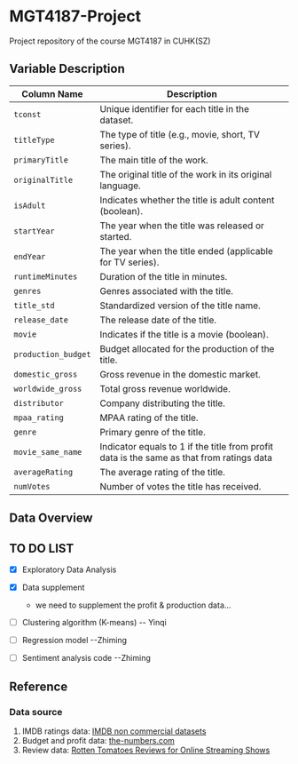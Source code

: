 # MGT4187-Project
Project repository of the course MGT4187 in CUHK(SZ)

## Variable Description

| Column Name         | Description                                                  |
| ------------------- | ------------------------------------------------------------ |
| `tconst`            | Unique identifier for each title in the dataset.             |
| `titleType`         | The type of title (e.g., movie, short, TV series).           |
| `primaryTitle`      | The main title of the work.                                  |
| `originalTitle`     | The original title of the work in its original language.     |
| `isAdult`           | Indicates whether the title is adult content (boolean).      |
| `startYear`         | The year when the title was released or started.             |
| `endYear`           | The year when the title ended (applicable for TV series).    |
| `runtimeMinutes`    | Duration of the title in minutes.                            |
| `genres`            | Genres associated with the title.                            |
| `title_std`         | Standardized version of the title name.                      |
| `release_date`      | The release date of the title.                               |
| `movie`             | Indicates if the title is a movie (boolean).                 |
| `production_budget` | Budget allocated for the production of the title.            |
| `domestic_gross`    | Gross revenue in the domestic market.                        |
| `worldwide_gross`   | Total gross revenue worldwide.                               |
| `distributor`       | Company distributing the title.                              |
| `mpaa_rating`       | MPAA rating of the title.                                    |
| `genre`             | Primary genre of the title.                                  |
| `movie_same_name`   | Indicator equals to 1 if the title from profit data is the same as that from ratings data |
| `averageRating`     | The average rating of the title.                             |
| `numVotes`          | Number of votes the title has received.                      |


## Data Overview


## TO DO LIST

- [x] Exploratory Data Analysis
- [x] Data supplement
    - we need to supplement the profit & production data...

- [ ] Clustering algorithm (K-means) -- Yinqi
- [ ] Regression model --Zhiming
- [ ] Sentiment analysis code --Zhiming



## Reference

### Data source

1. IMDB ratings data: [IMDB non commercial datasets](https://developer.imdb.com/non-commercial-datasets/)
2. Budget and profit data: [the-numbers.com](https://www.the-numbers.com/)
3. Review data: [Rotten Tomatoes Reviews for Online Streaming Shows](https://www.kaggle.com/datasets/coltonbarger/rotten-tomatoes-reviews-for-online-streaming-shows)